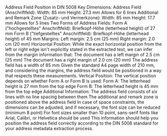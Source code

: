Address Field Position in DIN 5008
Key Dimensions:
Address Field (Anschriftfeld):
Width: 85 mm
Height: 27.3 mm
Allows for 6 lines
Additional and Remark Zone (Zusatz- und Vermerkzone):
Width: 85 mm
Height: 17.7 mm
Allows for 5 lines
Two Forms of Address Fields:
Form A ("hochgestelltes" Anschriftfeld): Briefkopf-Höhe (letterhead height) of 27 mm
Form B ("tiefgestelltes" Anschriftfeld): Briefkopf-Höhe (letterhead height) of 45 mm
Margins:
Left margin: 2.5 cm (25 mm)
Right margin: 2.0 cm (20 mm)
Horizontal Position:
While the exact horizontal position from the left or right edge isn't explicitly stated in the extracted text, we can infer from the margin information that:
The document has a left margin of 2.5 cm (25 mm)
The document has a right margin of 2.0 cm (20 mm)
The address field has a width of 85 mm
Given the standard A4 page width of 210 mm, and considering the margins, the address field would be positioned in a way that respects these measurements.
Vertical Position:
The vertical position depends on whether Form A or Form B is used:
Form A: The letterhead height is 27 mm from the top edge
Form B: The letterhead height is 45 mm from the top edge
Additional Information:
The address field consists of six lines with no line spacing between them
The additional and remark zone is positioned above the address field
In case of space constraints, the dimensions can be adjusted, and if necessary, the font size can be reduced (minimum 8 point)
For font sizes smaller than 10 point, sans-serif fonts like Arial, Calibri, or Helvetica should be used
This information should help you position the address field correctly according to the DIN 5008 standard for your address metadata extraction process.